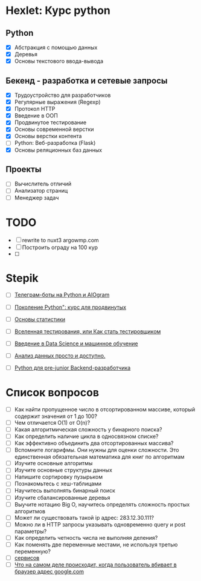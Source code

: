 # Hexlet: Курс python

## Python

- [x] Абстракция с помощью данных
- [x] Деревья
- [x] Основы текстового ввода-вывода

## Бекенд - разработка и сетевые запросы
- [x] Трудоустройство для разработчиков
- [x] Регулярные выражения (Regexp)
- [x] Протокол HTTP
- [x] Введение в ООП
- [x] Продвинутое тестирование
- [x] Основы современной верстки
- [x] Основы верстки контента
- [ ] Python: Веб-разработка (Flask)
- [x] Основы реляционных баз данных
  
## Проекты
- [ ] Вычислитель отличий
- [ ] Анализатор страниц
- [ ] Менеджер задач

# TODO
- [ ] rewrite to nuxt3 argowmp.com
- [ ] Построить ограду на 100 кур
- [ ] 
# Stepik

- [ ] [Телеграм-боты на Python и AIOgram](https://stepik.org/course/120924/syllabus)
- [ ] [Поколение Python": курс для продвинутых](https://stepik.org/course/68343/syllabus)
- [ ] [Основы статистики](https://stepik.org/course/76/syllabus)
- [ ] [Вселенная тестирования, или Как стать тестировщиком](https://stepik.org/course/118842/syllabus)
- [ ] [Введение в Data Science и машинное обучение](https://stepik.org/course/4852/syllabus)
- [ ] [Анализ данных просто и доступно.](https://stepik.org/course/73952/syllabus)
- [ ] [Python для pre-junior Backend-разработчика](https://stepik.org/course/122813/syllabus)
  

# Список вопросов
  
- [ ] Как найти пропущенное число в отсортированном массиве, который содержит значения от 1 до 100?
- [ ] Чем отличается O(1) от O(n)?
- [ ] Какая алгоритмическая сложность у бинарного поиска?
- [ ] Как определить наличие цикла в односвязном списке?
- [ ] Как эффективно объединить два отсортированных массива?
- [ ] Вспомните логарифмы. Они нужны для оценки сложности. Это единственная обязательная математика для книг по алгоритмам
- [ ] Изучите основные алгоритмы
- [ ] Изучите основные структуры данных
- [ ] Напишите сортировку пузырьком
- [ ] Познакомьтесь с хеш-таблицами
- [ ] Научитесь выполнять бинарный поиск
- [ ] Изучите сбалансированные деревья
- [ ] Выучите нотацию Big O, научитесь определять сложность простых алгоритмов
- [ ] Может ли существовать такой ip адрес: 283.12.30.111?
- [ ] Можно ли в HTTP запросы указывать одновременно query и post параметры?
- [ ] Как определить четность числа не выполняя деления?
- [ ] Как поменять две переменные местами, не используя третью переменную?
- [ ] [сервисов](https://habr.com/ru/company/hexlet/blog/434786/)
- [ ]   [Что на самом деле происходит, когда пользователь вбивает в браузер адрес google.com](https://habr.com/ru/company/htmlacademy/blog/254825/)